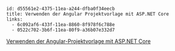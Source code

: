 ```
id: d55561e2-4375-11ea-a244-dfba0f34eecb
title: Verwenden der Angular Projektvorlage mit ASP.NET Core
links: 
  - 6c092af6-433f-11ea-8860-8f978f6c788e
  - 0522c702-3b6f-11ea-80f9-a36b07e332d7
```

[Verwenden der Angular-Projektvorlage mit ASP.NET Core](https://docs.microsoft.com/de-de/aspnet/core/client-side/spa/angular)
